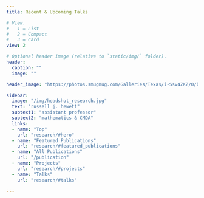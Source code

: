 ```yaml
---
title: Recent & Upcoming Talks

# View.
#   1 = List
#   2 = Compact
#   3 = Card
view: 2

# Optional header image (relative to `static/img/` folder).
header:
  caption: ""
  image: ""

header_image: "https://photos.smugmug.com/Galleries/Texas/i-Ssv4ZKZ/0/b0111b24/X4/20150328_205846_D7100_5359_20150328_205854_D7100_5366-8%20images-X4.jpg"

sidebar:
  image: "/img/headshot_research.jpg"
  text: "russell j. hewett"
  subtext1: "assistant professor"
  subtext2: "mathematics & CMDA"
  links:
  - name: "Top"
    url: "research/#hero"
  - name: "Featured Publications"
    url: "research/#featured_publications"
  - name: "All Publications"
    url: "/publication"
  - name: "Projects"
    url: "research/#projects"
  - name: "Talks"
    url: "research/#talks"

---
```

